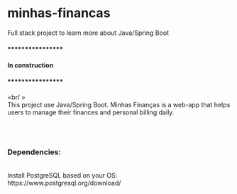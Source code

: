 # minhas-financas
Full stack project to learn more about Java/Spring Boot


#### ****************
#### In construction
#### ****************

<br/ ><br />
This project use Java/Spring Boot.
Minhas Finanças is a web-app that helps users to manage their finances and personal billing daily.

<br /><br />
### Dependencies:
<br />
Install PostgreSQL based on your OS:
https://www.postgresql.org/download/
